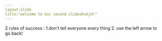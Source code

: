 ```yaml
---
layout:slide
title:"welcome to our second slideahskjd!"
---
```

2 rules of success :
1.don't tell everyone every thing 
2.
use the left arrow to go back!